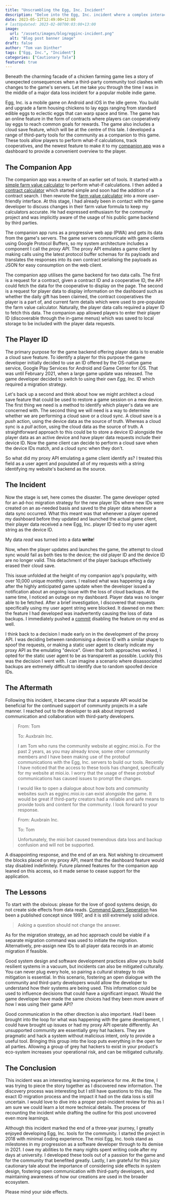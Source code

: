 ```yaml
---
title: "Unscrambling the Egg, Inc. Incident"
description: "Delve into the Egg, Inc. incident where a complex interaction with a community tool leads to an unforgettable saga and the end of the mioi Egg, Inc. companion app."
date: 2023-05-12T12:49:00+12:00
# lastUpdated: 2023-02-08T00:03:00+13:00
image:
  url: "/assets/images/blog/egginc-incident.png"
  alt: "Blog post banner image"
draft: false
author: "Tom van Dinther"
tags: ["Egg, Inc.", "Incident"]
categories: ["Cautionary Tale"]
featured: true
---
```

Beneath the charming facade of a chicken farming game lies a story of unexpected consequences when a third-party community tool clashes with changes to the game's servers. Let me take you through the time I was in the middle of a major data loss incident for a popular mobile indie game.

Egg, Inc. is a mobile game on Android and iOS in the idle genre. You build and upgrade a farm housing chickens to lay eggs ranging from standard edible eggs to eclectic eggs that can warp space and time. The game has an online feature in the form of contracts where players can cooperatively lay eggs to reach common goals for rewards. The game also includes a cloud save feature, which will be at the centre of this tale. I developed a range of third-party tools for the community as a companion to this game. These tools allow players to perform what-if calculations, track cooperatives, and the newest feature to make it to my [companion app](https://egginc.mioi.io) was a dashboard to provide a convenient overview to the player.

## The Companion App

The companion app was a rewrite of an earlier set of tools. It started with a [simple farm value calculator](https://mioi.io/projects/egginc-farmvalue-simple/) to perform what-if calculations. I then added a [contract calculator](https://mioi.io/projects/egginc-contract/) which started simple and soon had the addition of a contract search. I then rewrote the [farm value calculator](https://mioi.io/projects/egginc-farmvalue/) into a more user-friendly interface. At this stage, I had already been in contact with the game developer to discuss changes in their farm value formula to keep my calculators accurate. He had expressed enthusiasm for the community project and was implicitly aware of the usage of his public game backend by third parties.

The companion app runs as a progressive web app (PWA) and gets its data from the game's servers. The game servers communicate with game clients using Google Protocol Buffers, so my system architecture includes a component I call the *proxy API*. The proxy API emulates a game client by making calls using the latest protocol buffer schemas for its payloads and translates the responses into its own contract serialising the payloads as JSON for easy consumption on the web client.

The companion app utilises the game backend for two data calls. The first is a request for a contract, given a contract ID and a cooperative ID, the API could fetch the data for the cooperative to display on the page. The second is a request for player data to display information on the dashboard such as whether the daily gift has been claimed, the contract cooperatives the player is a part of, and current farm details which were used to pre-populate the farm value calculator. Naturally, the player data calls required a player ID to fetch this data. The companion app allowed players to enter their player ID (discoverable through the in-game menus) which was saved to local storage to be included with the player data requests.

## The Player ID

The primary purpose for the game backend offering player data is to enable a cloud save feature. To identify a player for this purpose the game developer initially decided to use an ID offered by the OS-native game service, Google Play Services for Android and Game Center for iOS. That was until February 2021, when a large game update was released. The game developer decided to switch to using their own *Egg, Inc.* ID which required a migration strategy.

Let's back up a second and think about how we might architect a cloud save feature that could be used to restore a game session on a new device. The first thing we need is a method to identify which player's data we are concerned with. The second thing we will need is a way to determine whether we are performing a cloud save or a cloud sync. A cloud save is a *push* action, using the device data as the source of truth. Whereas a cloud sync is a *pull* action, using the cloud data as the source of truth. A straightforward approach to this could be to store a device ID alongside the player data as an active device and have player data requests include their device ID. Now the game client can decide to perform a cloud save when the device IDs match, and a cloud sync when they don't.

So what did my proxy API emulating a game client identify as? I treated this field as a user agent and populated all of my requests with a string identifying my website's backend as the source.

## The Incident

Now the stage is set, here comes the disaster. The game developer opted for an ad-hoc migration strategy for the new player IDs where new IDs were created on an as-needed basis and saved to the player data whenever a data sync occurred. What this meant was that whenever a player opened my dashboard before they updated and launched the actual game client, their player data received a new Egg, Inc. player ID tied to my user agent string as the device ID.

My data *read* was turned into a data **write**!

Now, when the player updates and launches the game, the attempt to cloud sync would fail as both ties to the device; the old player ID and the device ID are no longer valid. This detachment of the player backups effectively erased their cloud save.

This issue unfolded at the height of my companion app's popularity, with over 10,000 unique monthly users. I realised what was happening a day after the highly anticipated game update when the developer issued a notification about an ongoing issue with the loss of cloud backups. At the same time, I noticed an outage on my dashboard. Player data was no longer able to be fetched. After a brief investigation, I discovered that requests specifically using my user agent string were blocked. It dawned on me then: the feature I had developed was inadvertently causing the loss of data backups. I immediately pushed a [commit](https://github.com/tvandinther/mioi_egginc_app/commit/cea8a8152f274490b2bdaab4ec12cc566d33526e) disabling the feature on my end as well.

I think back to a decision I made early on in the development of the proxy API. I was deciding between randomising a device ID with a similar shape to spoof the requests, or making a static user agent to clearly indicate my proxy API as the emulating "device". Given that both approaches worked, I opted for the static user agent to be as transparent as possible. Luckily this was the decision I went with. I can imagine a scenario where disassociated backups are extremely difficult to identify due to random spoofed device IDs.

## The Aftermath

Following this incident, it became clear that a separate API would be beneficial for the continued support of community projects in a safe manner. I reached out to the developer to ask about improved communication and collaboration with third-party developers.

> From: Tom
> 
> To: Auxbrain Inc.
> 
> I am Tom who runs the community website at egginc.mioi.io. For the past 2 years, as you may already know, some other community members and I have been making use of the protobuf communications with the Egg, Inc. servers to build our tools. Recently I have noticed that the access to these tools has changed, specifically for my website at mioi.io. I worry that the usage of these protobuf communications has caused issues to prompt the changes.
> 
> I would like to open a dialogue about how bots and community websites such as egginc.mioi.io can exist alongside the game. It would be great if third-party creators had a reliable and safe means to provide tools and content for the community. I look forward to your response.

> From: Auxbrain Inc.
>
> To: Tom
>
> Unfortunately, the mioi bot caused tremendous data loss and backup confusion and will not be supported.

A disappointing response, and the end of an era. Not wishing to circumvent the blocks placed on my proxy API, meant that the dashboard feature would stay disabled indefinitely. Future planned features for the companion app leaned on this access, so it made sense to cease support for the application.

## The Lessons

To start with the obvious: please for the love of good systems design, do not create side effects from data reads. [Command Query Seperation](https://en.wikipedia.org/wiki/Command%E2%80%93query_separation) has been a published concept since 1997, and it is still extremely solid advice.

> Asking a question should not change the answer.

As for the migration strategy, an ad hoc approach could be viable if a separate migration command was used to initiate the migration. Alternatively, pre-assign new IDs to all player data records in an atomic migration if feasible.

Good system design and software development practices allow you to build resilient systems in a vacuum, but incidents can also be mitigated culturally. You can never plug every hole, so pairing a cultural strategy to risk mitigation is essential. In this scenario, fostering an open dialogue with the community and third-party developers would allow the developer to understand how their systems are being used. This information could be used to influence decisions that could have a significant impact. Would the game developer have made the same choices had they been more aware of how I was using their game API?

Good communication in the other direction is also important. Had I been brought into the loop for what was happening with the game development, I could have brought up issues or had my proxy API operate differently. An unsupported community are essentially grey hat hackers. They are pragmatic and hack a system without malicious intent, only to provide a useful tool. Bringing this group into the loop puts everything in the open for all parties. Allowing a group of grey hat hackers to exist in your product's eco-system increases your operational risk, and can be mitigated culturally.

## The Conclusion

This incident was an interesting learning experience for me. At the time, I was trying to piece the story together as I discovered new information. The discovery process was interesting but I still have questions to this day. The exact ID migration process and the impact it had on the data loss is still uncertain. I would love to dive into a proper post-incident review for this as I am sure we could learn a lot more technical details. The process of recounting the incident while drafting the outline for this post uncovered even more learnings.

Although this incident marked the end of a three-year journey, I greatly enjoyed developing Egg, Inc. tools for the community. I started the project in 2018 with minimal coding experience. The mioi Egg, Inc. tools stand as milestones in my progression as a software developer through to its demise in 2021. I owe my abilities to the many nights spent writing code after my days at university. I developed these tools out of a passion for the game and for the community that benefited greatly. Lastly, I am grateful for this juicy cautionary tale about the importance of considering side effects in system design, fostering open communication with third-party developers, and maintaining awareness of how our creations are used in the broader ecosystem.

Please mind your side effects.